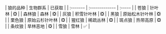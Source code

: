 <a name="wolf-variants"></a>
| 狼的品种 | 生物群系       | 已获取 |
| :------- | :------------- | :----- |
| 苍狼     | 针叶林         | ❎     |
| 森林狼   | 森林           | ❎     |
| 灰狼     | 积雪针叶林     | ❎     |
| 黑狼     | 原始松木针叶林 | ❎     |
| 栗色狼   | 原始云杉针叶林 | ❎     |
| 猩红狼   | 稀疏丛林       | ❎     |
| 斑点狼   | 热带高原       | ❎     |
| 条纹狼   | 旱林恶地       | ❎     |
| 雪狼     | 雪林           | ✅     |
